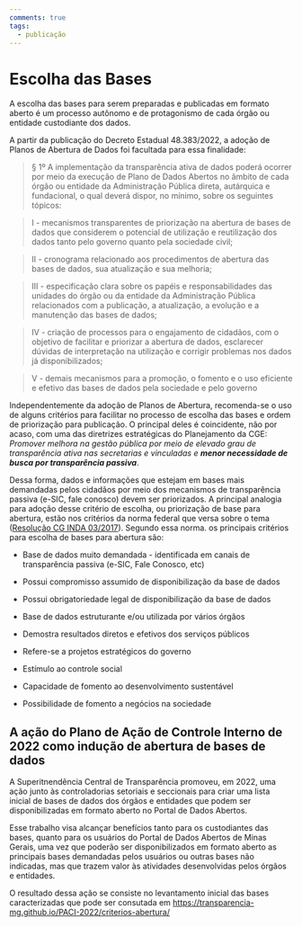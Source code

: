 ```yaml
---
comments: true
tags:
  - publicação
---
```


# Escolha das Bases 

A escolha das bases para serem preparadas e publicadas em formato aberto é um processo autônomo e de protagonismo de cada órgão ou entidade custodiante dos dados.

A partir da publicação do Decreto Estadual 48.383/2022, a adoção de Planos de Abertura de Dados foi facultada para essa finalidade:

> § 1º A implementação da transparência ativa de dados poderá ocorrer por meio da execução de Plano de Dados Abertos no âmbito de cada órgão ou entidade da Administração Pública direta, autárquica e fundacional, o qual deverá dispor, no mínimo, sobre os seguintes tópicos:

> I - mecanismos transparentes de priorização na abertura de bases de dados que considerem o potencial de utilização e reutilização dos dados tanto pelo governo quanto pela sociedade civil;

> II - cronograma relacionado aos procedimentos de abertura das bases de dados, sua atualização e sua melhoria;

> III - especificação clara sobre os papéis e responsabilidades das unidades do órgão ou da entidade da Administração Pública relacionados com a publicação, a atualização, a evolução e a manutenção das bases de dados;

> IV - criação de processos para o engajamento de cidadãos, com o objetivo de facilitar e priorizar a abertura de dados, esclarecer dúvidas de interpretação na utilização e corrigir problemas nos dados já disponibilizados;

> V - demais mecanismos para a promoção, o fomento e o uso eficiente e efetivo das bases de dados pela sociedade e pelo governo


Independentemente da adoção de Planos de Abertura, recomenda-se o uso de alguns critérios para facilitar no processo de escolha das bases e ordem de priorização para publicação. O principal deles é coincidente, não por acaso, com uma das diretrizes estratégicas do Planejamento da CGE: _Promover melhora na gestão pública por meio de elevado grau de transparência ativa nas secretarias e vinculadas e **menor necessidade de busca por transparência passiva**_.

Dessa forma, dados e informações que estejam em bases mais demandadas pelos cidadãos por meio dos mecanismos de transparência passiva (e-SIC, fale conosco) devem ser priorizados. A principal analogia para adoção desse critério de escolha, ou priorização de base para abertura, estão nos critérios da norma federal que versa sobre o tema ([Resolução CG INDA 03/2017](https://www.in.gov.br/materia/-/asset_publisher/Kujrw0TZC2Mb/content/id/19357601/do1-2017-10-17-resolucao-n-3-de-13-de-outubro-de-2017-19357481)). Segundo essa norma. os principais critérios para escolha de bases para abertura são:

- Base de dados muito demandada - identificada em canais de transparência passiva (e-SIC, Fale Conosco, etc)

- Possui compromisso assumido de disponibilização da base de dados

- Possui obrigatoriedade legal de disponibilização da base de dados 

- Base de dados estruturante e/ou utilizada por vários órgãos

- Demostra resultados diretos e efetivos dos serviços públicos

- Refere-se a projetos estratégicos do governo

- Estímulo ao controle social

- Capacidade de fomento ao desenvolvimento sustentável

- Possibilidade de fomento a negócios na sociedade

## A ação do Plano de Ação de Controle Interno de 2022 como indução de abertura de bases de dados

A Superitnendência Central de Transparência promoveu, em 2022, uma ação junto às controladorias setoriais e seccionais para criar uma lista inicial de bases de dados dos órgãos e entidades que podem ser disponibilizadas em formato aberto no Portal de Dados Abertos.
 
Esse trabalho visa alcançar benefícios tanto para os custodiantes das bases, quanto para os usuários do Portal de Dados Abertos de Minas Gerais, uma vez que poderão ser disponibilizados em formato aberto as principais bases demandadas pelos usuários ou outras bases não indicadas, mas que trazem valor às atividades desenvolvidas pelos órgãos e entidades.

O resultado dessa ação se consiste no levantamento inicial das bases caracterizadas que pode ser consutada em https://transparencia-mg.github.io/PACI-2022/criterios-abertura/